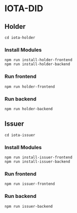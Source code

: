 # IOTA-DID

## Holder
```
cd iota-holder
```

### Install Modules
```
npm run install-holder-frontend
npm run install-holder-backend
```
### Run frontend
```
npm run holder-frontend
```
### Run backend
```
npm run holder-backend
```

## Issuer
```
cd iota-issuer
```

### Install Modules
```
npm run install-issuer-frontend
npm run install-issuer-backend
```
### Run frontend
```
npm run issuer-frontend
```
### Run backend
```
npm run issuer-backend
```